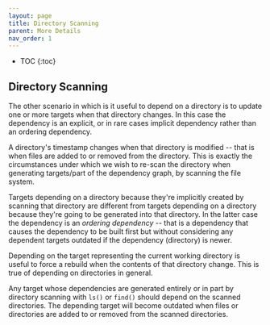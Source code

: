```yaml
---
layout: page
title: Directory Scanning
parent: More Details
nav_order: 1
---
```


- TOC
{:toc}

## Directory Scanning

The other scenario in which is it useful to depend on a directory is to update one or more targets when that directory changes.  In this case the dependency is an explicit, or in rare cases implicit dependency rather than an ordering dependency.

A directory's timestamp changes when that directory is modified -- that is when files are added to or removed from the directory.  This is exactly the circumstances under which we wish to re-scan the directory when generating targets/part of the dependency graph, by scanning the file system.

Targets depending on a directory because they're implicitly created by scanning that directory are different from targets depending on a directory because they're going to be generated into that directory.  In the latter case the dependency is an *ordering dependency* -- that is a dependency that causes the dependency to be built first but without considering any dependent targets outdated if the dependency (directory) is newer.

Depending on the target representing the current working directory is useful to force a rebuild when the contents of that directory change. This is true of depending on directories in general.

Any target whose dependencies are generated entirely or in part by directory scanning with `ls()` or `find()` should depend on the scanned directories. The depending target will become outdated when files or directories are added to or removed from the scanned directories.

